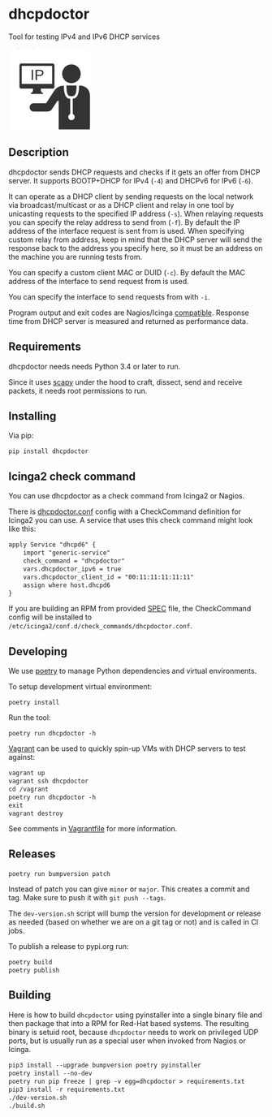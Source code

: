# dhcpdoctor

Tool for testing IPv4 and IPv6 DHCP services

![Logo](logo.png)

## Description

dhcpdoctor sends DHCP requests and checks if it gets an offer from DHCP server.
It supports BOOTP+DHCP for IPv4 (`-4`) and DHCPv6 for IPv6 (`-6`).

It can operate as a DHCP client by sending requests on the local network via
broadcast/multicast or as a DHCP client and relay in one tool by unicasting
requests to the specified IP address (`-s`). When relaying requests you can
specify the relay address to send from (`-f`). By default the IP address of
the interface request is sent from is used. When specifying custom relay from
address, keep in mind that the DHCP server will send the response back to the
address you specify here, so it must be an address on the machine you are
running tests from.

You can specify a custom client MAC or DUID (`-c`). By default the MAC address
of the interface to send request from is used.

You can specify the interface to send requests from with `-i`.

Program output and exit codes are Nagios/Icinga [compatible](https://nagios-plugins.org/doc/guidelines.html). Response time from DHCP server is measured and returned as performance data.

## Requirements

dhcpdoctor needs needs Python 3.4 or later to run.

Since it uses [scapy](https://scapy.net/) under the hood to craft, dissect, send and receive packets, it needs root permissions to run.

## Installing

Via pip:

```
pip install dhcpdoctor
```

## Icinga2 check command

You can use dhcpdoctor as a check command from Icinga2 or Nagios.

There is [dhcpdoctor.conf](dhcpdoctor.conf) config with a CheckCommand definition
for Icinga2 you can use. A service that uses this check command might look like
this:

```
apply Service "dhcpd6" {
    import "generic-service"
    check_command = "dhcpdoctor"
    vars.dhcpdoctor_ipv6 = true
    vars.dhcpdoctor_client_id = "00:11:11:11:11:11"
    assign where host.dhcpd6
}
```

If you are building an RPM from provided [SPEC](dhcpdoctor.spec) file, the
CheckCommand config will be installed to
`/etc/icinga2/conf.d/check_commands/dhcpdoctor.conf`.

## Developing

We use [poetry](https://poetry.eustace.io/) to manage Python dependencies and virtual environments.

To setup development virtual environment:

```
poetry install
```

Run the tool:

```
poetry run dhcpdoctor -h
```

[Vagrant](https://www.vagrantup.com/) can be used to quickly spin-up VMs with 
DHCP servers to test against:

```
vagrant up
vagrant ssh dhcpdoctor
cd /vagrant
poetry run dhcpdoctor -h
exit
vagrant destroy
```

See comments in [Vagrantfile](Vagrantfile) for more information.

## Releases

```
poetry run bumpversion patch
```

Instead of patch you can give `minor` or `major`.
This creates a commit and tag. Make sure to push it with `git push --tags`.

The `dev-version.sh` script will bump the version for development or release as
needed (based on whether we are on a git tag or not) and is called in CI jobs.

To publish a release to pypi.org run:

```
poetry build
poetry publish
```

## Building

Here is how to build `dhcpdoctor` using pyinstaller into a single binary file
and then package that into a RPM for Red-Hat based systems. The resulting
binary is setuid root, because `dhcpdoctor` needs to work on privileged UDP
ports, but is usually run as a special user when invoked from Nagios or Icinga.

```
pip3 install --upgrade bumpversion poetry pyinstaller
poetry install --no-dev
poetry run pip freeze | grep -v egg=dhcpdoctor > requirements.txt
pip3 install -r requirements.txt
./dev-version.sh
./build.sh
```

